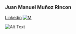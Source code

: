 ### Juan Manuel Muñoz Rincon
<a href="https://twitter.com/kadzahk">Linkedin</a> [![M](https://cdn.icon-icons.com/icons2/1753/PNG/32/iconfinder-social-media-applications-14linkedin-4102586_113786.png)](https://www.linkedin.com/in/kadzahk/?locale=en_US)

 ![Alt Text](https://mir-s3-cdn-cf.behance.net/project_modules/max_1200/4ff07986208593.5d9a654e92f36.gif)
